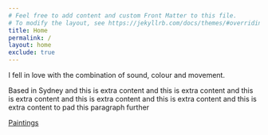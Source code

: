 ```yaml
---
# Feel free to add content and custom Front Matter to this file.
# To modify the layout, see https://jekyllrb.com/docs/themes/#overriding-theme-defaults
title: Home
permalink: /
layout: home
exclude: true
---
```


<p class="pb-6 text-4xl font-extrabold font-darkergrotesque">I fell in love with the combination of sound, colour and movement.</p>
<p class="pb-6 text-xl font-darkergrotesque">Based in Sydney and this is extra content and this is extra content and this is extra content and this is extra content and this is extra content and this is extra content to pad this paragraph further</p>
<div class="cta-container py-4">
  <a href="/paintings" class="p-4 w-full text-center font-bold bg-accent-yellow text-accent-black inline-block rounded-xl hover:brightness-110 ease-in-out duration-200">Paintings</a>
</div>
